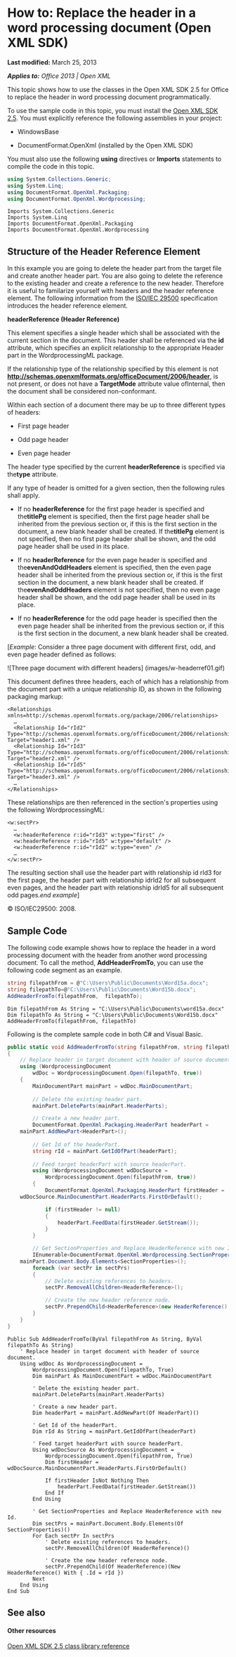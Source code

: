 <!--This is the start of the document-->
# How to: Replace the header in a word processing document (Open XML SDK)
**Last modified:** March 25, 2013

_**Applies to:** Office 2013 | Open XML_

This topic shows how to use the classes in the Open XML SDK 2.5 for Office to replace the header in word processing document programmatically.

To use the sample code in this topic, you must install the  [Open XML SDK 2.5](http://www.microsoft.com/en-us/download/details.aspx?id=30425). You must explicitly reference the following assemblies in your project:


- WindowsBase


- DocumentFormat.OpenXml (installed by the Open XML SDK)



You must also use the following  **using** directives or **Imports** statements to compile the code in this topic.


```C#
using System.Collections.Generic;
using System.Linq;
using DocumentFormat.OpenXml.Packaging;
using DocumentFormat.OpenXml.Wordprocessing;
```




```VB.net
Imports System.Collections.Generic
Imports System.Linq
Imports DocumentFormat.OpenXml.Packaging
Imports DocumentFormat.OpenXml.Wordprocessing
```




## Structure of the Header Reference Element
In this example you are going to delete the header part from the target file and create another header part. You are also going to delete the reference to the existing header and create a reference to the new header. Therefore it is useful to familarize yourself with headers and the header reference element. The following information from the  [ISO/IEC 29500](http://go.microsoft.com/fwlink/?LinkId=194337) specification introduces the header reference element.

**headerReference (Header Reference)**

This element specifies a single header which shall be associated with the current section in the document. This header shall be referenced via the **id** attribute, which specifies an explicit relationship to the appropriate Header part in the WordprocessingML package.

If the relationship type of the relationship specified by this element is not **http://schemas.openxmlformats.org/officeDocument/2006/header**, is not present, or does not have a **TargetMode** attribute value ofInternal, then the document shall be considered non-conformant.

Within each section of a document there may be up to three different types of headers:


- First page header


- Odd page header


- Even page header



The header type specified by the current **headerReference** is specified via the**type** attribute.

If any type of header is omitted for a given section, then the following rules shall apply.


- If no **headerReference** for the first page header is specified and the**titlePg** element is specified, then the first page header shall be inherited from the previous section or, if this is the first section in the document, a new blank header shall be created. If the**titlePg** element is not specified, then no first page header shall be shown, and the odd page header shall be used in its place.


- If no **headerReference** for the even page header is specified and the**evenAndOddHeaders** element is specified, then the even page header shall be inherited from the previous section or, if this is the first section in the document, a new blank header shall be created. If the**evenAndOddHeaders** element is not specified, then no even page header shall be shown, and the odd page header shall be used in its place.


- If no **headerReference** for the odd page header is specified then the even page header shall be inherited from the previous section or, if this is the first section in the document, a new blank header shall be created.



[_Example_: Consider a three page document with different first, odd, and even page header defined as follows:


![Three page document with different headers]
(images/w-headerref01.gif)



This document defines three headers, each of which has a relationship from the document part with a unique relationship ID, as shown in the following packaging markup:


```
<Relationships xmlns=http://schemas.openxmlformats.org/package/2006/relationships>
  …
  <Relationship Id="rId2" Type="http://schemas.openxmlformats.org/officeDocument/2006/relationships/header" Target="header1.xml" />
  <Relationship Id="rId3" Type="http://schemas.openxmlformats.org/officeDocument/2006/relationships/header" Target="header2.xml" />
  <Relationship Id="rId5" Type="http://schemas.openxmlformats.org/officeDocument/2006/relationships/header" Target="header3.xml" />
  …
</Relationships>
```



These relationships are then referenced in the section's properties using the following WordprocessingML:


```
<w:sectPr>
  …
  <w:headerReference r:id="rId3" w:type="first" />
  <w:headerReference r:id="rId5" w:type="default" />
  <w:headerReference r:id="rId2" w:type="even" />
  …
</w:sectPr>
```



The resulting section shall use the header part with relationship id rId3 for the first page, the header part with relationship idrId2 for all subsequent even pages, and the header part with relationship idrId5 for all subsequent odd pages._end example_]

© ISO/IEC29500: 2008.


## Sample Code
The following code example shows how to replace the header in a word processing document with the header from another word processing document. To call the method,  **AddHeaderFromTo**, you can use the following code segment as an example.


```C#
string filepathFrom = @"C:\Users\Public\Documents\Word15a.docx";
string filepathTo=@"C:\Users\Public\Documents\Word15b.docx";
AddHeaderFromTo(filepathFrom,  filepathTo);

```




```VB.net
Dim filepathFrom As String = "C:\Users\Public\Documents\word15a.docx"
Dim filepathTo As String = "C:\Users\Public\Documents\Word15b.docx"
AddHeaderFromTo(filepathFrom, filepathTo)

```



Following is the complete sample code in both C# and Visual Basic.


```C#
public static void AddHeaderFromTo(string filepathFrom, string filepathTo)
{
    // Replace header in target document with header of source document.
    using (WordprocessingDocument 
        wdDoc = WordprocessingDocument.Open(filepathTo, true))
    {
        MainDocumentPart mainPart = wdDoc.MainDocumentPart;
        
        // Delete the existing header part.
        mainPart.DeleteParts(mainPart.HeaderParts);

        // Create a new header part.
        DocumentFormat.OpenXml.Packaging.HeaderPart headerPart = 
    mainPart.AddNewPart<HeaderPart>();
        
        // Get Id of the headerPart.
        string rId = mainPart.GetIdOfPart(headerPart);
        
        // Feed target headerPart with source headerPart.
        using (WordprocessingDocument wdDocSource = 
            WordprocessingDocument.Open(filepathFrom, true))
        {
            DocumentFormat.OpenXml.Packaging.HeaderPart firstHeader =
    wdDocSource.MainDocumentPart.HeaderParts.FirstOrDefault();

            if (firstHeader != null)
            {
                headerPart.FeedData(firstHeader.GetStream());
            }
        }

        // Get SectionProperties and Replace HeaderReference with new Id.
        IEnumerable<DocumentFormat.OpenXml.Wordprocessing.SectionProperties> sectPrs = 
    mainPart.Document.Body.Elements<SectionProperties>();
        foreach (var sectPr in sectPrs)
        {
            // Delete existing references to headers.
            sectPr.RemoveAllChildren<HeaderReference>();

            // Create the new header reference node.
            sectPr.PrependChild<HeaderReference>(new HeaderReference() { Id = rId });
        }    
    }
}
```




```VB.net
Public Sub AddHeaderFromTo(ByVal filepathFrom As String, ByVal filepathTo As String)
    ' Replace header in target document with header of source document.
    Using wdDoc As WordprocessingDocument = _
        WordprocessingDocument.Open(filepathTo, True)
        Dim mainPart As MainDocumentPart = wdDoc.MainDocumentPart

        ' Delete the existing header part.
        mainPart.DeleteParts(mainPart.HeaderParts)

        ' Create a new header part.
        Dim headerPart = mainPart.AddNewPart(Of HeaderPart)()

        ' Get Id of the headerPart.
        Dim rId As String = mainPart.GetIdOfPart(headerPart)

        ' Feed target headerPart with source headerPart.
        Using wdDocSource As WordprocessingDocument = _
            WordprocessingDocument.Open(filepathFrom, True)
            Dim firstHeader = wdDocSource.MainDocumentPart.HeaderParts.FirstOrDefault()

            If firstHeader IsNot Nothing Then
                headerPart.FeedData(firstHeader.GetStream())
            End If
        End Using

        ' Get SectionProperties and Replace HeaderReference with new Id.
        Dim sectPrs = mainPart.Document.Body.Elements(Of SectionProperties)()
        For Each sectPr In sectPrs
            ' Delete existing references to headers.
            sectPr.RemoveAllChildren(Of HeaderReference)()

            ' Create the new header reference node.
            sectPr.PrependChild(Of HeaderReference)(New HeaderReference() With { .Id = rId })
        Next
    End Using
End Sub
```




## See also

#### Other resources


 [Open XML SDK 2.5 class library reference](http://msdn.microsoft.com/library/36c8a76e-ce1b-5959-7e85-5d77db7f46d6(Office.15).aspx)
